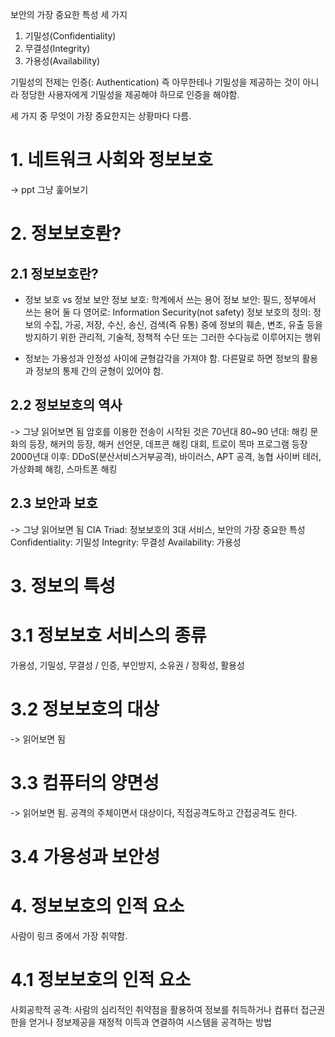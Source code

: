 보안의 가장 중요한 특성 세 가지

1. 기밀성(Confidentiality)
2. 무결성(Integrity)
3. 가용성(Availability)

기밀성의 전제는 인증(: Authentication)
즉 아무한테나 기밀성을 제공하는 것이 아니라 정당한 사용자에게 기밀성을 제공해야 하므로 인증을 해야함.

세 가지 중 무엇이 가장 중요한지는 상황마다 다름.

# 1. 네트워크 사회와 정보보호

-> ppt 그냥 훑어보기

# 2. 정보보호롼?

## 2.1 정보보호란?

- 정보 보호 vs 정보 보안
  정보 보호: 학계에서 쓰는 용어
  정보 보안: 필드, 정부에서 쓰는 용어
  둘 다 영어로: Information Security(not safety)
  정보 보호의 정의: 정보의 수집, 가공, 저장, 수신, 송신, 검색(즉 유통) 중에 정보의 훼손, 변조, 유출 등을 방지하기 위한 관리적, 기술적, 정책적 수단 또는 그러한 수다능로 이루어지는 행위

- 정보는 가용성과 안정성 사이에 균형감각을 가져야 함. 다른말로 하면 정보의 활용과 정보의 통제 간의 균형이 있어야 함.

## 2.2 정보보호의 역사

-> 그냥 읽어보면 됨
암호를 이용한 전송이 시작된 것은 70년대
80~90 년대: 해킹 문화의 등장, 해커의 등장, 해커 선언문, 데프콘 해킹 대회, 트로이 목마 프로그램 등장
2000년대 이후: DDoS(분산서비스거부공격), 바이러스, APT 공격, 농협 사이버 테러, 가상화폐 해킹, 스마트폰 해킹

## 2.3 보안과 보호

-> 그냥 읽어보면 됨
CIA Triad: 정보보호의 3대 서비스, 보안의 가장 중요한 특성
Confidentiality: 기밀성
Integrity: 무결성
Availability: 가용성

# 3. 정보의 특성

# 3.1 정보보호 서비스의 종류

가용성, 기밀성, 무결성 / 인증, 부인방지, 소유권 / 정확성, 활용성

# 3.2 정보보호의 대상

-> 읽어보면 됨

# 3.3 컴퓨터의 양면성

-> 읽어보면 됨.
공격의 주체이면서 대상이다, 직접공격도하고 간접공격도 한다.

# 3.4 가용성과 보안성

# 4. 정보보호의 인적 요소

사람이 링크 중에서 가장 취약함.

# 4.1 정보보호의 인적 요소

사회공학적 공격: 사람의 심리적인 취약점을 활용하여 정보를 취득하거나 컴퓨터 접근권한을 얻거나 정보제공을 재정적 이득과 연결하여 시스템을 공격하는 방법
